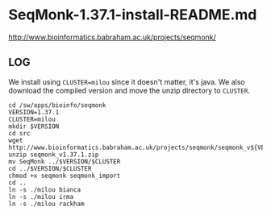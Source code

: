 SeqMonk-1.37.1-install-README.md
================================

<http://www.bioinformatics.babraham.ac.uk/projects/seqmonk/>

LOG
---

We install using `CLUSTER=milou` since it doesn't matter, it's java.  We also download the compiled version and move the unzip directory to `CLUSTER`.

    cd /sw/apps/bioinfo/seqmonk
    VERSION=1.37.1
    CLUSTER=milou
    mkdir $VERSION
    cd src
    wget http://www.bioinformatics.babraham.ac.uk/projects/seqmonk/seqmonk_v${VERSION}.zip
    unzip seqmonk_v1.37.1.zip 
    mv SeqMonk ../$VERSION/$CLUSTER
    cd ../$VERSION/$CLUSTER
    chmod +x seqmonk seqmonk_import
    cd ..
    ln -s ./milou bianca
    ln -s ./milou irma
    ln -s ./milou rackham
